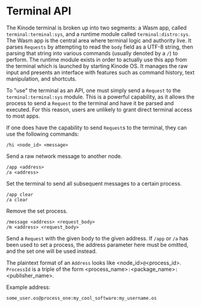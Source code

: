 # Terminal API

The Kinode terminal is broken up into two segments: a Wasm app, called `terminal:terminal:sys`, and a runtime module called `terminal:distro:sys`.
The Wasm app is the central area where terminal logic and authority live.
It parses `Requests` by attempting to read the `body` field as a UTF-8 string, then parsing that string into various commands (usually denoted by a `/`) to perform.
The runtime module exists in order to actually use this app from the terminal which is launched by starting Kinode OS.
It manages the raw input and presents an interface with features such as command history, text manipulation, and shortcuts.

To "use" the terminal as an API, one must simply send a `Request` to the `terminal:terminal:sys` module.
This is a powerful capability, as it allows the process to send a `Request` to the terminal and have it be parsed and executed.
For this reason, users are unlikely to grant direct terminal access to most apps.

If one does have the capability to send `Request`s to the terminal, they can use the following commands:

```
/hi <node_id> <message>
```
Send a raw network message to another node.

```
/app <address>
/a <address>
```
Set the terminal to send all subsequent messages to a certain process.

```
/app clear
/a clear
```
Remove the set process.

```
/message <address> <request_body>
/m <address> <request_body>
```
Send a `Request` with the given body to the given address.
If `/app` or `/a` has been used to set a process, the address parameter here must be omitted, and the set one will be used instead.

The plaintext format of an `Address` looks like <node_id>`@`<process_id>.
`ProcessId` is a triple of the form <process_name>`:`<package_name>`:`<publisher_name>.

Example address:
```
some_user.os@process_one:my_cool_software:my_username.os
```
